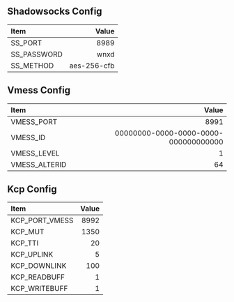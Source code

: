 ## Shadowsocks Config

| Item           |                                Value |
| :------------- | -----------------------------------: |
| SS_PORT        |                                 8989 |
| SS_PASSWORD    |                                 wnxd |
| SS_METHOD      |                          aes-256-cfb |

## Vmess Config

| Item           |                                Value |
| :------------- | -----------------------------------: |
| VMESS_PORT     |                                 8991 |
| VMESS_ID       | 00000000-0000-0000-0000-000000000000 |
| VMESS_LEVEL    |                                    1 |
| VMESS_ALTERID  |                                   64 |

## Kcp Config

| Item           |                                Value |
| :------------- | -----------------------------------: |
| KCP_PORT_VMESS |                                 8992 |
| KCP_MUT        |                                 1350 |
| KCP_TTI        |                                   20 |
| KCP_UPLINK     |                                    5 |
| KCP_DOWNLINK   |                                  100 |
| KCP_READBUFF   |                                    1 |
| KCP_WRITEBUFF  |                                    1 |
